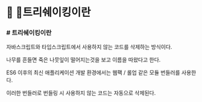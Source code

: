 # 🤷 트리쉐이킹이란

### # 트리쉐이킹이란

자바스크립트와 타입스크립트에서 사용하지 않는 코드를 삭제하는 방식이다.

나무를 흔들면 죽은 나뭇잎이 떨어지는것을 보고 이름을 따왔다고 한다.

ES6 이후의 최신 애플리케이션 개발 환경에서는 웹팩 / 롤업 같은 모듈 번들러를 사용한다.

이러한 번들러로 번들링 시 사용하지 않는 코드는 자동으로 삭제된다.
